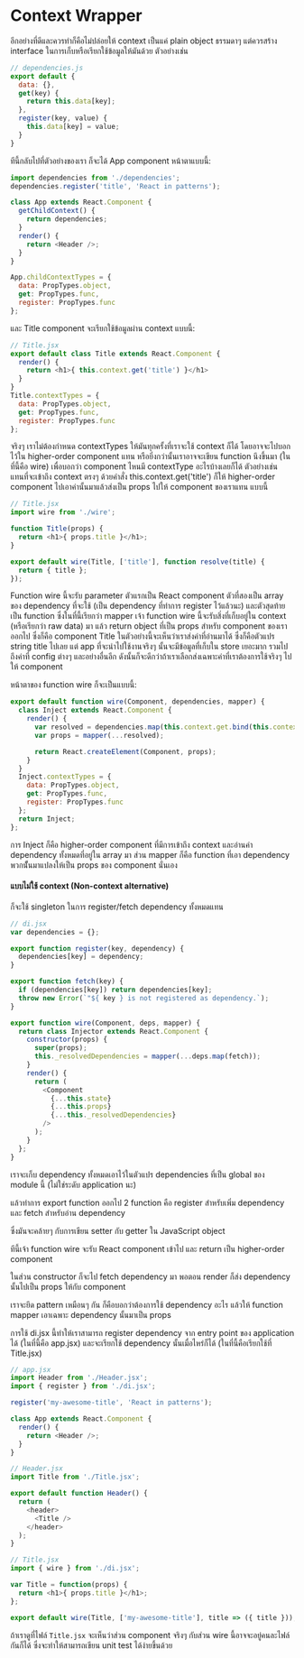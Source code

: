 # Context Wrapper
อีกอย่างที่ดีและควรทำก็คือไม่ปล่อยให้ context เป็นแค่ plain object ธรรมดาๆ แต่ควรสร้าง interface ในการเก็บหรือเรียกใช้ข้อมูลให้มันด้วย ตัวอย่างเช่น

```javascript
// dependencies.js
export default {
  data: {},
  get(key) {
    return this.data[key];
  },
  register(key, value) {
    this.data[key] = value;
  }
}
```
ทีนี้กลับไปที่ตัวอย่างของเรา ก็จะได้ App component หน้าตาแบบนี้:
```javascript
import dependencies from './dependencies';
dependencies.register('title', 'React in patterns');

class App extends React.Component {
  getChildContext() {
    return dependencies;
  }
  render() {
    return <Header />;
  }
}

App.childContextTypes = {
  data: PropTypes.object,
  get: PropTypes.func,
  register: PropTypes.func
};
```
และ Title component จะเรียกใช้ข้อมูลผ่าน context แบบนี้:
```javascript
// Title.jsx
export default class Title extends React.Component {
  render() {
    return <h1>{ this.context.get('title') }</h1>
  }
}
Title.contextTypes = {
  data: PropTypes.object,
  get: PropTypes.func,
  register: PropTypes.func
};
```
จริงๆ เราไม่ต้องกำหนด contextTypes ให้มันทุกครั้งที่เราจะใช้ context ก็ได้ โดยอาจจะไปบอกไว้ใน higher-order component แทน หรือยิ่งกว่านั้นเราอาจจะเขียน function นึงขึ้นมา (ในที่นี้คือ wire) เพื่อบอกว่า component ไหนมี contextType อะไรบ้างเลยก็ได้
ตัวอย่างเช่น แทนที่จะเข้าถึง context ตรงๆ ด้วยคำสั่ง this.context.get('title') ก็ให้ higher-order component ไปเอาค่านั้นมาแล้วส่งเป็น props ไปให้ component ของเราแทน แบบนี้
```javascript
// Title.jsx
import wire from './wire';

function Title(props) {
  return <h1>{ props.title }</h1>;
}

export default wire(Title, ['title'], function resolve(title) {
  return { title };
});
```
Function wire นี้จะรับ parameter ตัวแรกเป็น React component ตัวที่สองเป็น array ของ dependency ที่จะใช้ (เป็น dependency ที่ทำการ register ไว้แล้วนะ) และตัวสุดท้ายเป็น function ซึ่งในที่นี้เรียกว่า mapper
เจ้า function wire นี้จะรับสิ่งที่เก็บอยู่ใน context (หรือเรียกว่า raw data) มา แล้ว return object ที่เป็น props สำหรับ component ของเราออกไป ซึ่งก็คือ component Title ในตัวอย่างนี้จะเห็นว่าเราส่งค่าที่อ่านมาได้ ซึ่งก็คือตัวแปร string title ไปเลย แต่ app ที่จะนำไปใช้งานจริงๆ นั้นจะมีข้อมูลที่เก็บใน store เยอะมาก รวมไปถึงค่าที่ config ต่างๆ และอย่างอื่นอีก ดังนั้นก็จะดีกว่าถ้าเราเลือกส่งเฉพาะค่าที่เราต้องการใช้จริงๆ ไปให้ component

หน้าตาของ function wire ก็จะเป็นแบบนี้:
```javascript
export default function wire(Component, dependencies, mapper) {
  class Inject extends React.Component {
    render() {
      var resolved = dependencies.map(this.context.get.bind(this.context));
      var props = mapper(...resolved);

      return React.createElement(Component, props);
    }
  }
  Inject.contextTypes = {
    data: PropTypes.object,
    get: PropTypes.func,
    register: PropTypes.func
  };
  return Inject;
};
```
การ Inject ก็คือ higher-order component ที่มีการเข้าถึง context และอ่านค่า dependency ทั้งหมดที่อยู่ใน array มา 
ส่วน mapper ก็คือ function ที่เอา dependency พวกนั้ันมาแปลงให้เป็น props ของ component นั่นเอง

#### แบบไม่ใช้ context (Non-context alternative)
ก็จะใช้ singleton ในการ register/fetch dependency ทั้งหมดแทน
```javascript
// di.jsx
var dependencies = {};

export function register(key, dependency) {
  dependencies[key] = dependency;
}

export function fetch(key) {
  if (dependencies[key]) return dependencies[key];
  throw new Error(`"${ key } is not registered as dependency.`);
}

export function wire(Component, deps, mapper) {
  return class Injector extends React.Component {
    constructor(props) {
      super(props);
      this._resolvedDependencies = mapper(...deps.map(fetch));
    }
    render() {
      return (
        <Component
          {...this.state}
          {...this.props}
          {...this._resolvedDependencies}
        />
      );
    }
  };
}
```

เราจะเก็บ dependency ทั้งหมดเอาไว้ในตัวแปร dependencies ที่เป็น global ของ module นี้ (ไม่ใช่ระดับ application นะ)

แล้วทำการ export function ออกไป 2 function คือ register สำหรับเพิ่ม dependency และ fetch สำหรับอ่าน dependency

ซึ่งมันจะคล้ายๆ กับการเขียน setter กับ getter ใน JavaScript object

ทีนี้เจ้า function wire จะรับ React component เข้าไป และ return เป็น higher-order component

ในส่วน constructor ก็จะไป fetch dependency มา พอตอน render ก็ส่ง dependency นั้นไปเป็น props ให้กับ component

เราจะยึด pattern เหมือนๆ กัน ก็คือบอกว่าต้องการใช้ dependency อะไร แล้วให้ function mapper เอาเฉพาะ dependency นั้นมาเป็น props

การใช้ di.jsx นี้ทำให้เราสามารถ register dependency จาก entry point ของ application ได้ (ในที่นี้คือ app.jsx) และจะเรียกใช้ dependency นั้นเมื่อไหร่ก็ได้ (ในที่นี้คือเรียกใช้ที่ Title.jsx)

```javascript
// app.jsx
import Header from './Header.jsx';
import { register } from './di.jsx';

register('my-awesome-title', 'React in patterns');

class App extends React.Component {
  render() {
    return <Header />;
  }
}
```
```javascript
// Header.jsx
import Title from './Title.jsx';

export default function Header() {
  return (
    <header>
      <Title />
    </header>
  );
}
```
```javascript
// Title.jsx
import { wire } from './di.jsx';

var Title = function(props) {
  return <h1>{ props.title }</h1>;
};

export default wire(Title, ['my-awesome-title'], title => ({ title }));
```
ถ้าเราดูที่ไฟล์ `Title.jsx` จะเห็นว่าส่วน component จริงๆ กับส่วน wire นี้อาจจะอยู่คนละไฟล์กันก็ได้ ซึ่งจะทำให้สามารถเขียน unit test ได้ง่ายขึ้นด้วย
